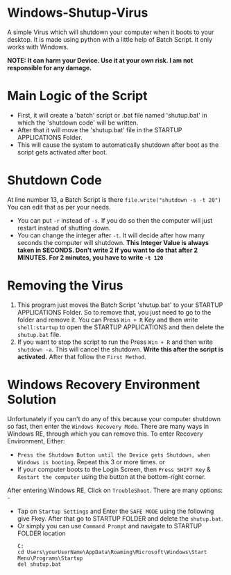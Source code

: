 # Windows-Shutup-Virus
A simple Virus which will shutdown your computer when it boots to your desktop. It is made using python with a little help of Batch Script. It only works with Windows.

<b>NOTE: It can harm your Device. Use it at your own risk. I am not responsible for any damage.</b>

# Main Logic of the Script
- First, it will create a 'batch' script or .bat file named 'shutup.bat' in which the 'shutdown code' will be written. 
- After that it will move the 'shutup.bat' file in the STARTUP APPLICATIONS Folder.
- This will cause the system to automatically shutdown after boot as the script gets activated after boot.

# Shutdown Code
At line number 13, a Batch Script is there `file.write("shutdown -s -t 20")` <br>
You can edit that as per your needs. <br>
- You can put `-r` instead of `-s`. If you do so then the computer will just restart instead of shutting down.
- You can change the integer after `-t`. It will decide after how many seconds the computer will shutdown. <b>This Integer Value is always taken in SECONDS. Don't write 2 if you want to do that after 2 MINUTES. For 2 minutes, you have to write `-t 120`</b>

# Removing the Virus
1. This program just moves the Batch Script 'shutup.bat' to your STARTUP APPLICATIONS  Folder. So to remove that, you just need to go to the folder and remove it. You can Press ` Win + R ` Key and then write ` shell:startup ` to open the STARTUP APPLICATIONS and then delete the ` shutup.bat ` file.    <br>
2. If you want to stop the script to run the Press ` Win + R ` and then write ` shutdown -a `. This will cancel the shutdown. <b> Write this after the script is activated.</b> After that follow the `First Method`. </br>

# Windows Recovery Environment Solution
Unfortunately if you can't do any of this because your computer shutdown so fast, then enter the `Windows Recovery Mode`. There are many ways in Windows RE, through which you can remove this.
To enter Recovery Environment, Either:
- `Press the Shutdown Button until the Device gets Shutdown, when Windows is booting`. Repeat this 3 or more times.
    or
- If your computer boots to the Login Screen, then `Press SHIFT Key` & `Restart the computer` using the button at the bottom-right corner.
    
After entering Windows RE, Click on `TroubleShoot`. There are many options: -
-  Tap on `Startup Settings` and Enter the `SAFE MODE` using the following give Fkey. After that go to STARTUP FOLDER and delete the `shutup.bat`.
- Or simply you can use `Command Prompt` and navigate to STARTUP FOLDER location <br>
  ```
  C:
  cd Users\yourUserName\AppData\Roaming\Microsoft\Windows\Start Menu\Programs\Startup
  del shutup.bat
  ```

